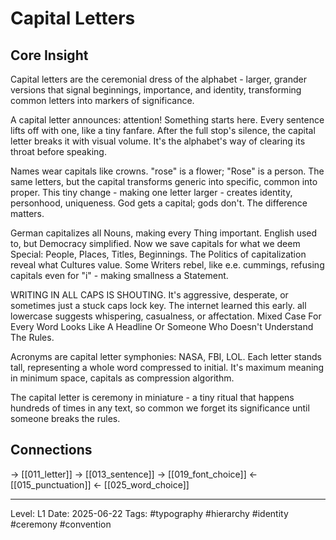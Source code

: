 # Capital Letters

## Core Insight
Capital letters are the ceremonial dress of the alphabet - larger, grander versions that signal beginnings, importance, and identity, transforming common letters into markers of significance.

A capital letter announces: attention! Something starts here. Every sentence lifts off with one, like a tiny fanfare. After the full stop's silence, the capital letter breaks it with visual volume. It's the alphabet's way of clearing its throat before speaking.

Names wear capitals like crowns. "rose" is a flower; "Rose" is a person. The same letters, but the capital transforms generic into specific, common into proper. This tiny change - making one letter larger - creates identity, personhood, uniqueness. God gets a capital; gods don't. The difference matters.

German capitalizes all Nouns, making every Thing important. English used to, but Democracy simplified. Now we save capitals for what we deem Special: People, Places, Titles, Beginnings. The Politics of capitalization reveal what Cultures value. Some Writers rebel, like e.e. cummings, refusing capitals even for "i" - making smallness a Statement.

WRITING IN ALL CAPS IS SHOUTING. It's aggressive, desperate, or sometimes just a stuck caps lock key. The internet learned this early. all lowercase suggests whispering, casualness, or affectation. Mixed Case For Every Word Looks Like A Headline Or Someone Who Doesn't Understand The Rules.

Acronyms are capital letter symphonies: NASA, FBI, LOL. Each letter stands tall, representing a whole word compressed to initial. It's maximum meaning in minimum space, capitals as compression algorithm.

The capital letter is ceremony in miniature - a tiny ritual that happens hundreds of times in any text, so common we forget its significance until someone breaks the rules.

## Connections
→ [[011_letter]]
→ [[013_sentence]]
→ [[019_font_choice]]
← [[015_punctuation]]
← [[025_word_choice]]

---
Level: L1
Date: 2025-06-22
Tags: #typography #hierarchy #identity #ceremony #convention